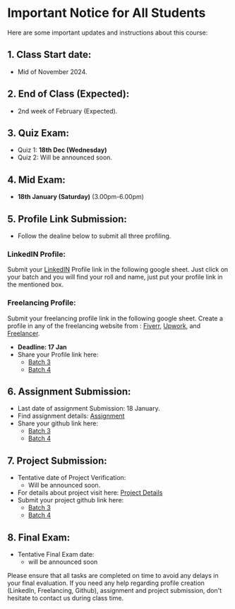 # Important Notice for All Students

Here are some important updates and instructions about this course:

 ## 1. Class Start date:
- Mid of November 2024.

 ## 2. End of Class (Expected):
- 2nd week of February (Expected).

## 3. Quiz Exam:
- Quiz 1: **18th Dec (Wednesday)**
- Quiz 2: Will be announced soon.

## 4. Mid Exam:
- **18th January (Saturday)** (3.00pm-6.00pm)

## 5. Profile Link Submission:
- Follow the dealine below to submit all three profiling.
### LinkedIN Profile:
Submit your [LinkedIN](https://bd.linkedin.com/) Profile link in the following google sheet. Just click on your batch and you will find your roll and name, just put your profile link in the mentioned box.

### Freelancing Profile:
Submit your freelancing profile link in the following google sheet. Create a profile in any of the freelancing website from : [Fiverr](https://www.fiverr.com/),  [Upwork](https://www.upwork.com/), and [Freelancer](https://www.freelancer.com/?gad_source=1&gclid=EAIaIQobChMI8ZHJzaydiQMVUhCDAx3wchg-EAAYASAAEgJbXPD_BwE&ft_prog=ABL&ft_prog_id=617725303593).

- **Deadline: 17 Jan**
- Share your Profile link here:
    - [Batch 3](https://docs.google.com/spreadsheets/d/1NhPoEIePtcU5scqDhYQhn1AcoYK3q8_O7-MjVYGzs24/edit?gid=0#gid=0)
    - [Batch 4](https://docs.google.com/spreadsheets/d/1m91vQ4A4TPV4S4Clw8UmJghH8Bz55m3ewXVfs4wJfXE/edit?gid=0#gid=0)


## 6. Assignment Submission:
- Last date of assignment Submission: 18 January.
- Find assignment details: [Assignment](https://github.com/samsuddoha/Database-P4/blob/main/Assignment.md)
- Share your github link here: 
    - [Batch 3](https://docs.google.com/spreadsheets/d/1NhPoEIePtcU5scqDhYQhn1AcoYK3q8_O7-MjVYGzs24/edit?gid=1107078566#gid=1107078566)
    - [Batch 4](https://docs.google.com/spreadsheets/d/1m91vQ4A4TPV4S4Clw8UmJghH8Bz55m3ewXVfs4wJfXE/edit?gid=1107078566#gid=1107078566)


## 7. Project Submission:
- Tentative date of Project Verification: 
    - Will be announced soon.
- For details about project visit here: [Project Details](https://github.com/samsuddoha/Database-P4/blob/main/Project.md) 
- Submit your project github link here:
    - [Batch 3](https://docs.google.com/spreadsheets/d/1NhPoEIePtcU5scqDhYQhn1AcoYK3q8_O7-MjVYGzs24/edit?gid=1730725819#gid=1730725819)
    - [Batch 4](https://docs.google.com/spreadsheets/d/1m91vQ4A4TPV4S4Clw8UmJghH8Bz55m3ewXVfs4wJfXE/edit?gid=1730725819#gid=1730725819)

## 8. Final Exam:
- Tentative Final Exam date: 
    - will be announced soon

Please ensure that all tasks are completed on time to avoid any delays in your final evaluation. If you need any help regarding profile creation (LinkedIn, Freelancing, Github), assignment and project submission, don't hesitate to contact us during class time.